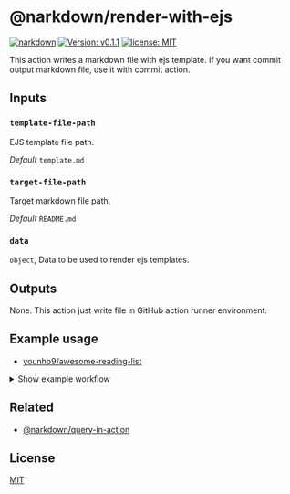 # @narkdown/render-with-ejs

[![narkdown](https://github.com/younho9/awesome-reading-list/actions/workflows/narkdown.yml/badge.svg?branch=main&event=schedule)](https://github.com/younho9/awesome-reading-list/actions/workflows/narkdown.yml)
[![Version: v0.1.1](https://img.shields.io/badge/Version-v0.1.1-green)](https://github.com/younho9/notion2github/releases/tag/v0.1.1)
[![license: MIT](https://img.shields.io/badge/license-MIT-green.svg)](./LICENSE)

This action writes a markdown file with ejs template. If you want commit output markdown file, use it with commit action.

## Inputs

### `template-file-path`

EJS template file path.

_Default_ `template.md`

### `target-file-path`

Target markdown file path.

_Default_ `README.md`

### `data`

`object`, Data to be used to render ejs templates.

## Outputs

None. This action just write file in GitHub action runner environment.

## Example usage

- [younho9/awesome-reading-list](https://github.com/younho9/awesome-reading-list/blob/main/.github/workflows/narkdown.yml)

<details>
  <summary>Show example workflow</summary>

```yaml
name: narkdown

on:
  schedule:
    - cron: 0 0 * * * # KST 9:00 AM on everyday
  push:
    branches:
      - ci/**
  workflow_dispatch: {}

jobs:
  narkdown:
    name: narkdown
    runs-on: ubuntu-latest
    steps:
      - uses: actions/checkout@v2
      - uses: actions/setup-node@v2

      - id: narkdown-query
        uses: narkdown/query-in-action@v0.3.1
        with:
          database-id: ${{ secrets.DATABASE_ID }}
          notion-api-key: ${{ secrets.NOTION_KEY }}

      - id: create-ejs-data
        uses: actions/github-script@v5
        env:
          rows: ${{ steps.narkdown-query.outputs.rows }}
        with:
          script: |
            const today = new Date();
            const rows = JSON.parse(process.env.rows);
            const categories = [...new Set(rows.map((content) => content.Category))];
            const categorizedLists = categories.map((category) =>
              rows.filter((article) => category === article.Category),
            )

            return {
              date: `${today.getFullYear()}--${today.getMonth() + 1}--${today.getDate()}`,
              count: Object.keys(rows).length,
              categories,
              categorizedLists
            }

      - uses: narkdown/render-with-ejs@v0.1.1
        with:
          template-file-path: template.md
          target-file-path: README.md
          data: ${{ steps.create-ejs-data.outputs.result }}

      - uses: EndBug/add-and-commit@v7
        with:
          message: 'docs: updated by narkdown'
          default_author: github_actions

```

</details>

## Related

- [@narkdown/query-in-action](https://github.com/narkdown/query-in-action)

## License

[MIT](LICENSE)
